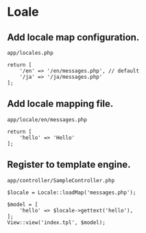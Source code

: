 # Loale

## Add locale map configuration.
`app/locales.php`
```
return [
    '/en' => '/en/messages.php', // default
    '/ja' => '/ja/messages.php'
];

```

## Add locale mapping file.
`app/locale/en/messages.php`
```
return [
    'hello' => 'Hello'
];
```

## Register to template engine.
`app/controller/SampleController.php`
```
$locale = Locale::loadMap('messages.php');

$model = [
    'hello' => $locale->gettext('hello'),
];
View::view('index.tpl', $model);
```
